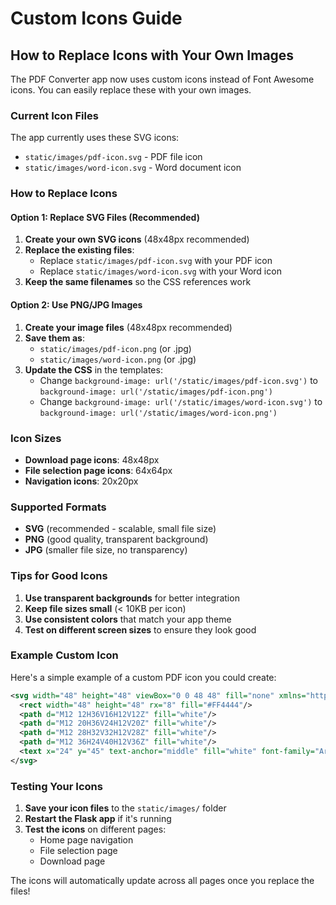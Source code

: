 # Custom Icons Guide

## How to Replace Icons with Your Own Images

The PDF Converter app now uses custom icons instead of Font Awesome icons. You can easily replace these with your own images.

### Current Icon Files

The app currently uses these SVG icons:
- `static/images/pdf-icon.svg` - PDF file icon
- `static/images/word-icon.svg` - Word document icon

### How to Replace Icons

#### Option 1: Replace SVG Files (Recommended)
1. **Create your own SVG icons** (48x48px recommended)
2. **Replace the existing files**:
   - Replace `static/images/pdf-icon.svg` with your PDF icon
   - Replace `static/images/word-icon.svg` with your Word icon
3. **Keep the same filenames** so the CSS references work

#### Option 2: Use PNG/JPG Images
1. **Create your image files** (48x48px recommended)
2. **Save them as**:
   - `static/images/pdf-icon.png` (or .jpg)
   - `static/images/word-icon.png` (or .jpg)
3. **Update the CSS** in the templates:
   - Change `background-image: url('/static/images/pdf-icon.svg')` to `background-image: url('/static/images/pdf-icon.png')`
   - Change `background-image: url('/static/images/word-icon.svg')` to `background-image: url('/static/images/word-icon.png')`

### Icon Sizes

- **Download page icons**: 48x48px
- **File selection page icons**: 64x64px  
- **Navigation icons**: 20x20px

### Supported Formats

- **SVG** (recommended - scalable, small file size)
- **PNG** (good quality, transparent background)
- **JPG** (smaller file size, no transparency)

### Tips for Good Icons

1. **Use transparent backgrounds** for better integration
2. **Keep file sizes small** (< 10KB per icon)
3. **Use consistent colors** that match your app theme
4. **Test on different screen sizes** to ensure they look good

### Example Custom Icon

Here's a simple example of a custom PDF icon you could create:

```svg
<svg width="48" height="48" viewBox="0 0 48 48" fill="none" xmlns="http://www.w3.org/2000/svg">
  <rect width="48" height="48" rx="8" fill="#FF4444"/>
  <path d="M12 12H36V16H12V12Z" fill="white"/>
  <path d="M12 20H36V24H12V20Z" fill="white"/>
  <path d="M12 28H32V32H12V28Z" fill="white"/>
  <path d="M12 36H24V40H12V36Z" fill="white"/>
  <text x="24" y="45" text-anchor="middle" fill="white" font-family="Arial, sans-serif" font-size="10" font-weight="bold">PDF</text>
</svg>
```

### Testing Your Icons

1. **Save your icon files** to the `static/images/` folder
2. **Restart the Flask app** if it's running
3. **Test the icons** on different pages:
   - Home page navigation
   - File selection page
   - Download page

The icons will automatically update across all pages once you replace the files! 
